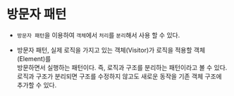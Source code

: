 # 방문자 패턴

- `방문자 패턴`을 이용하여 `객체`에서 `처리`를 `분리`해서 사용 할 수 있다.

- 방문자 패턴, 실제 로직을 가지고 있는 객체(Visitor)가 로직을 적용할 객체(Element)를<br>
 방문하면서 실행하는 패턴이다. 즉, 로직과 구조를 분리하는 패턴이라고 볼 수 있다.<br>
 로직과 구조가 분리되면 구조를 수정하지 않고도 새로운 동작을 기존 객체 구조에 추가할 수 있다.